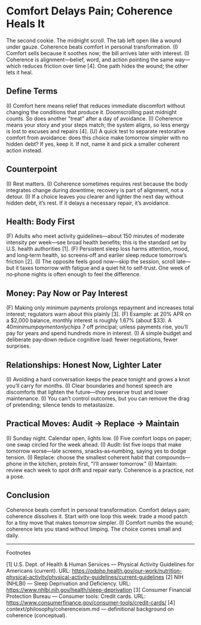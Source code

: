 <!--
provenance:
  workflow: essay_from_notes
  step: fact_check
  git_commit: 71951c3
  agents: { s_vektor: v0.1 }
  inputs:
    draft: out/2025-10-02/coherence-vs-comfort/draft.md
    citations: out/2025-10-02/coherence-vs-comfort/citations.md
  time_started: 2025-10-02T21:04:27Z
  time_finished: 2025-10-02T21:04:27Z
-->

# Comfort Delays Pain; Coherence Heals It

The second cookie. The midnight scroll. The tab left open like a wound under gauze. Coherence beats comfort in personal transformation. (I) Comfort sells because it soothes now; the bill arrives later with interest. (I) Coherence is alignment—belief, word, and action pointing the same way—which reduces friction over time [4]. One path hides the wound; the other lets it heal.

## Define Terms

(I) Comfort here means relief that reduces immediate discomfort without changing the conditions that produce it. Doomscrolling past midnight counts. So does another "treat" after a day of avoidance. (I) Coherence means your story and your steps match; the system aligns, so less energy is lost to excuses and repairs [4]. (U) A quick test to separate restorative comfort from avoidance: does this choice make tomorrow simpler with no hidden debt? If yes, keep it. If not, name it and pick a smaller coherent action instead.

## Counterpoint

(I) Rest matters. (I) Coherence sometimes requires rest because the body integrates change during downtime; recovery is part of alignment, not a detour. (I) If a choice leaves you clearer and lighter the next day without hidden debt, it’s rest. If it delays a necessary repair, it’s avoidance.

## Health: Body First

(F) Adults who meet activity guidelines—about 150 minutes of moderate intensity per week—see broad health benefits; this is the standard set by U.S. health authorities [1]. (F) Persistent sleep loss harms attention, mood, and long‑term health, so screens‑off and earlier sleep reduce tomorrow’s friction [2]. (I) The opposite feels good now—skip the session, scroll late—but it taxes tomorrow with fatigue and a quiet hit to self‑trust. One week of no‑phone nights is often enough to feel the difference.

## Money: Pay Now or Pay Interest

(F) Making only minimum payments prolongs repayment and increases total interest; regulators warn about this plainly [3]. (F) Example: at 20% APR on a $2,000 balance, monthly interest is roughly 1.67% (about $33). A $40 minimum payment only chips ~$7 off principal; unless payments rise, you’ll pay for years and spend hundreds more in interest. (I) A simple budget and deliberate pay‑down reduce cognitive load: fewer negotiations, fewer surprises.

## Relationships: Honest Now, Lighter Later

(I) Avoiding a hard conversation keeps the peace tonight and grows a knot you’ll carry for months. (I) Clear boundaries and honest speech are discomforts that lighten the future—they preserve trust and lower maintenance. (I) You can’t control outcomes, but you can remove the drag of pretending; silence tends to metastasize.

## Practical Moves: Audit → Replace → Maintain

(I) Sunday night. Calendar open, lights low. (I) Five comfort loops on paper; one swap circled for the week ahead. (I) Audit: list five loops that make tomorrow worse—late screens, snacks‑as‑numbing, saying yes to dodge tension. (I) Replace: choose the smallest coherent habit that compounds—phone in the kitchen, protein first, "I’ll answer tomorrow." (I) Maintain: review each week to spot drift and repair early. Coherence is a practice, not a pose.

## Conclusion

Coherence beats comfort in personal transformation. Comfort delays pain; coherence dissolves it. Start with one loop this week: trade a mood patch for a tiny move that makes tomorrow simpler. (I) Comfort numbs the wound; coherence lets you stand without limping. The choice comes small and daily.

---

Footnotes

[1] U.S. Dept. of Health & Human Services — Physical Activity Guidelines for Americans (current). URL: https://odphp.health.gov/our-work/nutrition-physical-activity/physical-activity-guidelines/current-guidelines
[2] NIH (NHLBI) — Sleep Deprivation and Deficiency. URL: https://www.nhlbi.nih.gov/health/sleep-deprivation
[3] Consumer Financial Protection Bureau — Consumer tools: Credit cards. URL: https://www.consumerfinance.gov/consumer-tools/credit-cards/
[4] context/philosophy/coherenceism.md — definitional background on coherence (conceptual).

